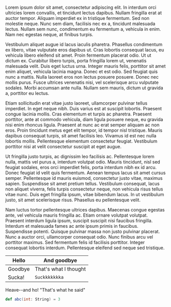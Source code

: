 Lorem ipsum dolor sit amet, consectetur adipiscing elit. In interdum orci ultricies lorem convallis, et tincidunt lectus dapibus. Nullam fringilla erat at auctor tempor. Aliquam imperdiet ex in tristique fermentum. Sed non molestie neque. Nunc sem diam, facilisis nec ex a, tincidunt malesuada lectus. Nullam sem nunc, condimentum eu fermentum a, vehicula in enim. Nam nec egestas neque, at finibus turpis.

Vestibulum aliquet augue id lacus iaculis pharetra. Phasellus condimentum ex libero, vitae vulputate eros dapibus ut. Cras lobortis consequat lacus, eu vehicula libero eleifend sit amet. Proin fermentum placerat odio. Ut ut dictum ex. Curabitur libero turpis, porta fringilla lorem ut, venenatis malesuada velit. Duis eget luctus urna. Integer mauris felis, porttitor sit amet enim aliquet, vehicula lacinia magna. Donec et est odio. Sed feugiat quis nunc a mattis. Nulla laoreet eros non lectus posuere posuere. Donec nec mollis purus. Fusce ultrices venenatis nisi, vel scelerisque arcu vulputate sodales. Morbi accumsan ante nulla. Nullam sem mauris, dictum ut gravida a, porttitor eu lectus.

Etiam sollicitudin erat vitae justo laoreet, ullamcorper pulvinar tellus imperdiet. In eget neque nibh. Duis varius est at suscipit lobortis. Praesent congue lacinia mollis. Cras elementum et turpis ac pharetra. Praesent porttitor, ante at commodo vehicula, diam ligula posuere neque, eu gravida nisi enim rhoncus ligula. Praesent at nunc ac erat semper aliquam ac non eros. Proin tincidunt metus eget elit tempor, id tempor nisl tristique. Mauris dapibus consequat turpis, sit amet facilisis leo. Vivamus id est nec nulla lobortis mollis. Pellentesque elementum consectetur feugiat. Vestibulum porttitor nisi at velit consectetur suscipit at eget augue.

Ut fringilla justo turpis, ac dignissim leo facilisis ac. Pellentesque lorem nulla, mattis vel purus a, interdum volutpat odio. Mauris tincidunt, nisl sed feugiat sodales, eros orci imperdiet felis, porta interdum nibh ex id arcu. Donec feugiat id velit quis fermentum. Aenean tempus lacus sit amet cursus semper. Pellentesque id mauris euismod, consectetur justo vitae, maximus sapien. Suspendisse sit amet pretium tellus. Vestibulum consequat, lacus non aliquet viverra, felis turpis consectetur neque, non vehicula risus tellus vitae nunc. Duis eget fringilla ipsum, vitae bibendum lacus. In ut vestibulum justo, sit amet scelerisque risus. Phasellus eu pellentesque velit.

Nam luctus tortor pellentesque ultrices dapibus. Maecenas congue egestas ante, vel vehicula mauris fringilla ac. Etiam ornare volutpat volutpat. Praesent interdum ligula ipsum, suscipit suscipit nisi faucibus fringilla. Interdum et malesuada fames ac ante ipsum primis in faucibus. Suspendisse potenti. Quisque pulvinar massa non justo pulvinar placerat. Nunc a auctor orci, ullamcorper consequat odio. Nunc finibus arcu vel porttitor maximus. Sed fermentum felis id facilisis porttitor. Integer consequat lobortis interdum. Pellentesque eleifend sed neque sed tristique.

| Hello   | And goodbye           |
|---------|-----------------------|
| Goodbye | That's what I thought |
| Sucka!  | `Suckkkkkkka`         |

Heave--and ho! "That's what he said"

```scala
def abc(int: String) = 3
```
